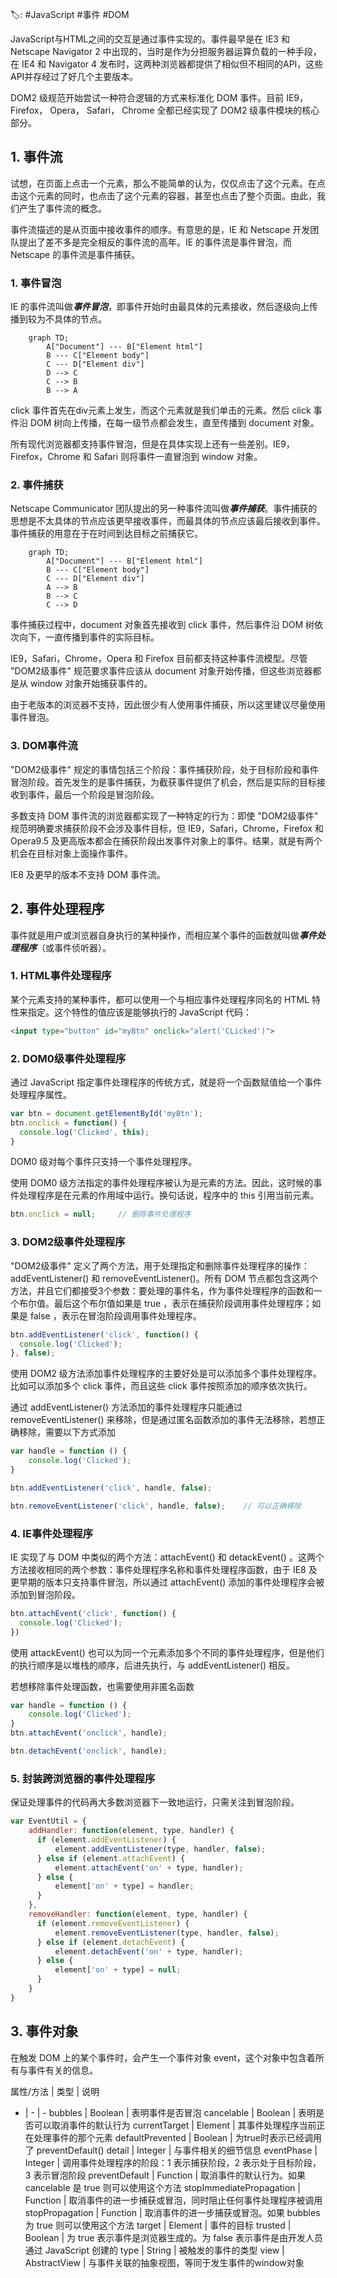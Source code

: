 🏷: #JavaScript #事件 #DOM 

JavaScript与HTML之间的交互是通过事件实现的。事件最早是在 IE3 和 Netscape Navigator 2 中出现的，当时是作为分担服务器运算负载的一种手段，在 IE4 和 Navigator 4 发布时，这两种浏览器都提供了相似但不相同的API，这些API并存经过了好几个主要版本。

DOM2 级规范开始尝试一种符合逻辑的方式来标准化 DOM 事件。目前 IE9， Firefox， Opera， Safari， Chrome 全都已经实现了 DOM2 级事件模块的核心部分。

## 1. 事件流

试想，在页面上点击一个元素，那么不能简单的认为，仅仅点击了这个元素。在点击这个元素的同时，也点击了这个元素的容器，甚至也点击了整个页面。由此，我们产生了事件流的概念。

事件流描述的是从页面中接收事件的顺序。有意思的是，IE 和 Netscape 开发团队提出了差不多是完全相反的事件流的高年。IE 的事件流是事件冒泡，而 Netscape 的事件流是事件捕获。

### 1. 事件冒泡

IE 的事件流叫做***事件冒泡***，即事件开始时由最具体的元素接收，然后逐级向上传播到较为不具体的节点。

```mermaid
    graph TD;
        A["Document"] --- B["Element html"]
        B --- C["Element body"]
        C --- D["Element div"]
        D --> C
        C --> B
        B --> A
```

click 事件首先在div元素上发生，而这个元素就是我们单击的元素。然后 click 事件沿 DOM 树向上传播，在每一级节点都会发生，直至传播到 document 对象。

所有现代浏览器都支持事件冒泡，但是在具体实现上还有一些差别。IE9，Firefox，Chrome 和 Safari 则将事件一直冒泡到 window 对象。

### 2. 事件捕获

Netscape Communicator 团队提出的另一种事件流叫做***事件捕获***。事件捕获的思想是不太具体的节点应该更早接收事件，而最具体的节点应该最后接收到事件。事件捕获的用意在于在时间到达目标之前捕获它。

```mermaid
    graph TD;
        A["Document"] --- B["Element html"]
        B --- C["Element body"]
        C --- D["Element div"]
        A --> B
        B --> C
        C --> D
```

事件捕获过程中，document 对象首先接收到 click 事件，然后事件沿 DOM 树依次向下，一直传播到事件的实际目标。

IE9，Safari，Chrome，Opera 和 Firefox 目前都支持这种事件流模型。尽管 "DOM2级事件" 规范要求事件应该从 document 对象开始传播，但这些浏览器都是从 window 对象开始捕获事件的。

由于老版本的浏览器不支持，因此很少有人使用事件捕获，所以这里建议尽量使用事件冒泡。

### 3. DOM事件流

"DOM2级事件" 规定的事情包括三个阶段：事件捕获阶段，处于目标阶段和事件冒泡阶段。首先发生的是事件捕获，为截获事件提供了机会，然后是实际的目标接收到事件，最后一个阶段是冒泡阶段。

多数支持 DOM 事件流的浏览器都实现了一种特定的行为：即使 "DOM2级事件" 规范明确要求捕获阶段不会涉及事件目标，但 IE9，Safari，Chrome，Firefox 和 Opera9.5 及更高版本都会在捕获阶段出发事件对象上的事件。结果，就是有两个机会在目标对象上面操作事件。

IE8 及更早的版本不支持 DOM 事件流。

## 2. 事件处理程序

事件就是用户或浏览器自身执行的某种操作，而相应某个事件的函数就叫做***事件处理程序***（或事件侦听器）。

### 1. HTML事件处理程序

某个元素支持的某种事件，都可以使用一个与相应事件处理程序同名的 HTML 特性来指定。这个特性的值应该是能够执行的 JavaScript 代码：

```html
<input type="button" id="myBtn" onclick="alert('CLicked')">
```

### 2. DOM0级事件处理程序

通过 JavaScript 指定事件处理程序的传统方式，就是将一个函数赋值给一个事件处理程序属性。

```javascript
var btn = document.getElementById('myBtn');
btn.onclick = function() {
  console.log('Clicked', this);
}
```

DOM0 级对每个事件只支持一个事件处理程序。

使用 DOM0 级方法指定的事件处理程序被认为是元素的方法。因此，这时候的事件处理程序是在元素的作用域中运行。换句话说，程序中的 this 引用当前元素。

```javascript
btn.onclick = null;     // 删除事件处理程序
```

### 3. DOM2级事件处理程序

"DOM2级事件" 定义了两个方法，用于处理指定和删除事件处理程序的操作：addEventListener() 和 removeEventListener()。所有 DOM 节点都包含这两个方法，并且它们都接受3个参数：要处理的事件名，作为事件处理程序的函数和一个布尔值。最后这个布尔值如果是 true ，表示在捕获阶段调用事件处理程序；如果是 false ，表示在冒泡阶段调用事件处理程序。

```javascript
btn.addEventListener('click', function() {
  console.log('Clicked');
}, false);
```

使用 DOM2 级方法添加事件处理程序的主要好处是可以添加多个事件处理程序。比如可以添加多个 click 事件，而且这些 click 事件按照添加的顺序依次执行。

通过 addEventListener() 方法添加的事件处理程序只能通过 removeEventListener() 来移除，但是通过匿名函数添加的事件无法移除，若想正确移除，需要以下方式添加

```javascript
var handle = function () {
    console.log('Clicked');
}

btn.addEventListener('click', handle, false);

btn.removeEventListener('click', handle, false);    // 可以正确移除

```

### 4. IE事件处理程序

IE 实现了与 DOM 中类似的两个方法：attachEvent() 和 detackEvent() 。这两个方法接收相同的两个参数：事件处理程序名称和事件处理程序函数，由于 IE8 及更早期的版本只支持事件冒泡，所以通过 attachEvent() 添加的事件处理程序会被添加到冒泡阶段。

```javascript
btn.attachEvent('click', function() {
  console.log('Clicked');
})
```

使用 attackEvent() 也可以为同一个元素添加多个不同的事件处理程序，但是他们的执行顺序是以堆栈的顺序，后进先执行，与 addEventListener() 相反。

若想移除事件处理函数，也需要使用非匿名函数

```javascript
var handle = function () {
    console.log('Clicked');
}
btn.attachEvent('onclick', handle);

btn.detachEvent('onclick', handle);
```

### 5. 封装跨浏览器的事件处理程序

保证处理事件的代码再大多数浏览器下一致地运行，只需关注到冒泡阶段。

```javascript
var EventUtil = {
    addHandler: function(element, type, handler) {
      if (element.addEventListener) {
          element.addEventListener(type, handler, false);
      } else if (element.attachEvent) {
          element.attachEvent('on' + type, handler);
      } else {
          element['on' + type] = handler;
      }
    },
    removeHandler: function(element, type, handler) {
      if (element.removeEventListener) {
          element.removeEventListener(type, handler, false);
      } else if (element.detachEvent) { 
          element.detachEvent('on' + type, handler);
      } else {
          element['on' + type] = null;
      }
    }
}
```

## 3.  事件对象

在触发 DOM 上的某个事件时，会产生一个事件对象 event，这个对象中包含着所有与事件有关的信息。

属性/方法 | 类型 | 说明
- | - | -
bubbles | Boolean | 表明事件是否冒泡
cancelable | Boolean | 表明是否可以取消事件的默认行为
currentTarget | Element | 其事件处理程序当前正在处理事件的那个元素
defaultPrevented | Boolean | 为true时表示已经调用了 preventDefault()
detail | Integer | 与事件相关的细节信息
eventPhase | Integer | 调用事件处理程序的阶段：1 表示捕获阶段，2 表示处于目标阶段，3 表示冒泡阶段
preventDefault | Function | 取消事件的默认行为。如果 cancelable 是 true 则可以使用这个方法
stopImmediatePropagation | Function | 取消事件的进一步捕获或冒泡，同时阻止任何事件处理程序被调用
stopPropagation | Function | 取消事件的进一步捕获或冒泡。如果 bubbles 为 true 则可以使用这个方法
target | Element | 事件的目标
trusted | Boolean | 为 true 表示事件是浏览器生成的。为 false 表示事件是由开发人员通过 JavaScript 创建的
type | String | 被触发的事件的类型
view | AbstractView | 与事件关联的抽象视图，等同于发生事件的window对象

<!-- more -->
